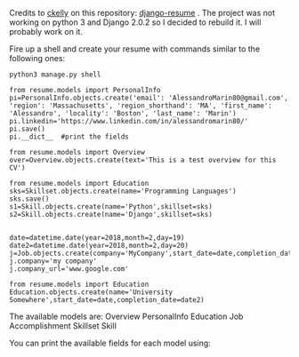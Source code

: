 Credits to [ckelly](https://github.com/ckelly) on this repository: [django-resume](https://github.com/ckelly/django-resume) . 
The project was not working on python 3 and Django 2.0.2 so I decided to rebuild it. I will probably work on it. 

Fire up a shell and create your resume with commands similar to the following ones: 
```
python3 manage.py shell

from resume.models import PersonalInfo
pi=PersonalInfo.objects.create('email': 'AlessandroMarin80@gmail.com', 'region': 'Massachusetts', 'region_shorthand': 'MA', 'first_name': 'Alessandro', 'locality': 'Boston', 'last_name': 'Marin')
pi.linkedin='https://www.linkedin.com/in/alessandromarin80/'
pi.save()
pi.__dict__  #print the fields

from resume.models import Overview
over=Overview.objects.create(text='This is a test overview for this CV')

from resume.models import Education
sks=Skillset.objects.create(name='Programming Languages')
sks.save()
s1=Skill.objects.create(name='Python',skillset=sks)
s2=Skill.objects.create(name='Django',skillset=sks)


date=datetime.date(year=2018,month=2,day=19)
date2=datetime.date(year=2018,month=2,day=20)
j=Job.objects.create(company='MyCompany',start_date=date,completion_date=date2)
j.company='my company'
j.company_url='www.google.com'

from resume.models import Education
Education.objects.create(name='University Somewhere',start_date=date,completion_date=date2)
```
The available models are: 
Overview
PersonalInfo
Education
Job
Accomplishment
Skillset
Skill

You can print the available fields for each model using:
```

```